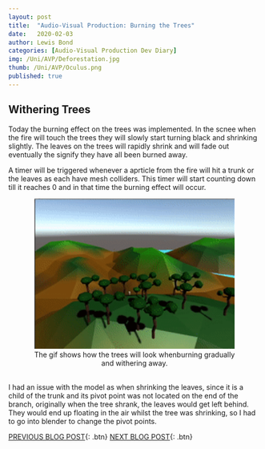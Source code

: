 ```yaml
---
layout: post
title:  "Audio-Visual Production: Burning the Trees"
date:   2020-02-03
author: Lewis Bond
categories: [Audio-Visual Production Dev Diary]
img: /Uni/AVP/Deforestation.jpg
thumb: /Uni/AVP/Oculus.png
published: true
---
```

<!--more-->

## Withering Trees

Today the burning effect on the trees was implemented. In the scnee when the fire will touch the trees they will slowly start turning black and shrinking slightly. The leaves on the trees will rapidly shrink and will fade out eventually the signify they have all been burned away.

A timer will be triggered whenever a aprticle from the fire will hit a trunk or the leaves as each have mesh colliders. This timer will start counting down till it reaches 0 and in that time the burning effect will occur.

<center>
	<figure>
	    <a href="/assets/img/blog/Uni/AVP/witherTree.gif"><img src="/assets/img/blog/Uni/AVP/witherTree.gif" height="300px"></a>
	    <figcaption>The gif shows how the trees will look whenburning gradually and withering away.</figcaption>
	</figure>
</center>
<br/>
I had an issue with the model as when shrinking the leaves, since it is a child of the trunk and its pivot point was not located on the end of the branch, originally when the tree shrank, the leaves would get left behind. They would end up floating in the air whilst the tree was shrinking, so I had to go into blender to change the pivot points.

[PREVIOUS BLOG POST](https://lbondi7.github.io/audio-visual%20production%20dev%20diary/avp-dd-Deforestation-2){: .btn}
[NEXT BLOG POST](https://lbondi7.github.io/low%20level%20programming%20dev%20diary/ex-machina%20dev%20diary/AVP-dd-ExMachina-3){: .btn}
